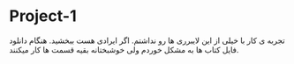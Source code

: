 # Project-1

تجربه ی کار با خیلی از این لایبرری ها رو نداشتم. اگر ایرادی هست ببخشید.
هنگام دانلود فایل کتاب ها به مشکل خوردم ولی خوشبختانه بقیه قسمت ها کار میکنند.
